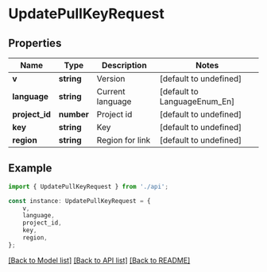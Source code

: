 # UpdatePullKeyRequest


## Properties

Name | Type | Description | Notes
------------ | ------------- | ------------- | -------------
**v** | **string** | Version | [default to undefined]
**language** | **string** | Current language | [default to LanguageEnum_En]
**project_id** | **number** | Project id | [default to undefined]
**key** | **string** | Key | [default to undefined]
**region** | **string** | Region for link | [default to undefined]

## Example

```typescript
import { UpdatePullKeyRequest } from './api';

const instance: UpdatePullKeyRequest = {
    v,
    language,
    project_id,
    key,
    region,
};
```

[[Back to Model list]](../README.md#documentation-for-models) [[Back to API list]](../README.md#documentation-for-api-endpoints) [[Back to README]](../README.md)
